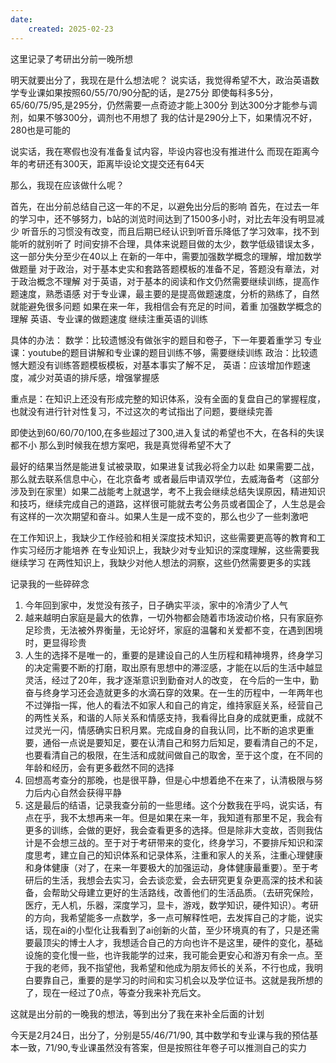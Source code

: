 ```yaml
---
date:
    created: 2025-02-23
---
```


这里记录了考研出分前一晚所想

<!-- more-->

明天就要出分了，我现在是什么想法呢？
说实话，我觉得希望不大，政治英语数学专业课如果按照60/55/70/90分配的话，是275分
即使每科多5分，65/60/75/95,是295分，仍然需要一点奇迹才能上300分
到达300分才能参与调剂，如果不够300分，调剂也不用想了
我的估计是290分上下，如果情况不好，280也是可能的

说实话，我在寒假也没有准备复试内容，毕设内容也没有推进什么
而现在距离今年的考研还有300天，距离毕设论文提交还有64天

那么，我现在应该做什么呢？

首先，在出分前总结自己这一年的不足，以避免出分后的影响
首先，在过去一年的学习中，还不够努力，b站的浏览时间达到了1500多小时，对比去年没有明显减少
听音乐的习惯没有改变，而且后期已经认识到听音乐降低了学习效率，找不到能听的就别听了
时间安排不合理，具体来说题目做的太少，数学低级错误太多，这一部分失分至少在40以上
在新的一年中，需要加强数学概念的理解，增加数学做题量
对于政治，对于基本史实和套路答题模板的准备不足，答题没有章法，对于政治概念不理解
对于英语，对于基本的阅读和作文仍然需要继续训练，提高作题速度，熟悉语感
对于专业课，最主要的是提高做题速度，分析的熟练了，自然就能避免很多问题
如果在来一年，我相信会有充足的时间，着重
加强数学概念的理解
英语、专业课的做题速度
继续注重英语的训练

具体的办法：
数学：比较遗憾没有做张宇的题目和卷子，下一年要着重学习
专业课：youtube的题目讲解和专业课的题目训练不够，需要继续训练
政治：比较遗憾大题没有训练答题模板模板，对基本事实了解不足，
英语：应该增加作题速度，减少对英语的排斥感，增强掌握感

重点是：在知识上还没有形成完整的知识体系，没有全面的复盘自己的掌握程度，也就没有进行针对性复习，不过这次的考试指出了问题，要继续完善


即使达到60/60/70/100,在多些超过了300,进入复试的希望也不大，在各科的失误都不小
那么到时候我在想方案吧，我是真觉得希望不大了

最好的结果当然是能进复试被录取，如果进复试我必将全力以赴
如果需要二战，那么就去联系信息中心，在北京备考
或者最后申请双学位，去威海备考（这部分涉及到在家里）如果二战能考上就退学，考不上我会继续总结失误原因，精进知识和技巧，继续完成自己的道路，这样很可能就去考公务员或者国企了，人生总是会有这样的一次次期望和奋斗。如果人生是一成不变的，那么也少了一些刺激吧


在工作知识上，我缺少工作经验和相关深度技术知识，这些需要更高等的教育和工作实习经历才能培养
在专业知识上，我缺少对专业知识的深度理解，这些需要我继续学习
在两性知识上，我缺少对他人想法的洞察，这些仍然需要更多的实践

记录我的一些碎碎念

1. 今年回到家中，发觉没有孩子，日子确实平淡，家中的冷清少了人气
2. 越来越明白家庭是最大的依靠，一切外物都会随着市场波动价格，只有家庭弥足珍贵，无法被外界衡量，无论好坏，家庭的温馨和关爱都不变，在遇到困境时，更显得珍贵
3. 人生的选择不是唯一的，重要的是建设自己的人生历程和精神境界，终身学习的决定需要不断的打磨，取出原有思想中的滞涩感，才能在以后的生活中越显灵活，经过了20年，我才逐渐意识到勤奋对人的改变，
在今后的一生中，勤奋与终身学习还会造就更多的水滴石穿的效果。在一生的历程中，一年两年也不过弹指一挥，他人的看法不如家人和自己的肯定，维持家庭关系，经营自己的两性关系，和谐的人际关系和情感支持，我看得比自身的成就更重，成就不过灵光一闪，情感确实日积月累。完成自身的自我认同，比不断的追求更重要，通俗一点说是要知足，要在认清自己和努力后知足，要看清自己的不足，也要看清自己的极限，在生活和成就间做自己的取舍，至于这个度，在不同的年龄和经历，会有更多截然不同的选择
1. 回想高考查分的那晚，也是很平静，但是心中想着绝不在来了，认清极限与努力后内心自然会获得平静
2. 这是最后的结语，记录我查分前的一些思绪。这个分数我在乎吗，说实话，有点在乎，我不太想再来一年。但是如果在来一年，我知道有那里不足，我会有更多的训练，会做的更好，我会查看更多的选择。但是除非大变故，否则我估计是不会想三战的。至于对于考研带来的变化，终身学习，不要排斥知识和深度思考，建立自己的知识体系和记录体系，注重和家人的关系，注重心理健康和身体健康（对了，在来一年要极大的加强运动，身体健康最重要）。至于考研后的生活，我想会去实习，会去谈恋爱，会去研究更复杂更高深的技术和装备，会帮助父母建立更好的生活路线，改善他们的生活品质。（去研究保险，医疗，无人机，乐器，深度学习，显卡，游戏，数学知识，硬件知识）。考研的方向，我希望能多一点数学，多一点可解释性吧，去发挥自己的才能，说实话，现在ai的小型化让我看到了ai创新的火苗，至少环境真的有了，只是还需要最顶尖的博士人才，我想适合自己的方向也许不是这里，硬件的变化，基础设施的变化慢一些，也许我能学的过来，我可能会更安心和游刃有余一点。至于我的老师，我不指望他，我希望和他成为朋友师长的关系，不行也成，我明白要靠自己，重要的是学习的时间和实习机会以及学位证书。这就是我所想的了，现在一经过了0点，等查分我来补充后文。

这就是出分前的一晚我的想法，等到出分了我在来补全后面的计划

今天是2月24日，出分了，分别是55/46/71/90, 其中数学和专业课与我的预估基本一致，71/90,专业课虽然没有答案，但是按照往年卷子可以推测自己的实力
